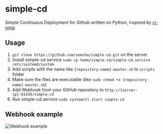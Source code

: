 # simple-cd

Simple Continuous Deployment for Github written on Python, inspired by [ci-ninja](https://github.com/backmeupplz/ci-ninja).

## Usage
1. `git clone https://github.com/semcha/simple-cd.git` on the server
2. Install simple-cd service `sudo cp home/simple-cd/simple-cd.service /etc/systemd/system`
3. Add scripts with the name like `{repository-name}-master.sh` to `scripts` folder
4. Make sure the files are executable (like `sudo chmod +x {repository-name}-master.sh`)
5. Add Webhook from your GitHub repository to `http://{server-ip}:61439/simple-cd`
6. Run simple-cd service `sudo systemctl start simple-cd`

## Webhook example
![Webhook example](https://i.imgur.com/OwvgKbS.png)
